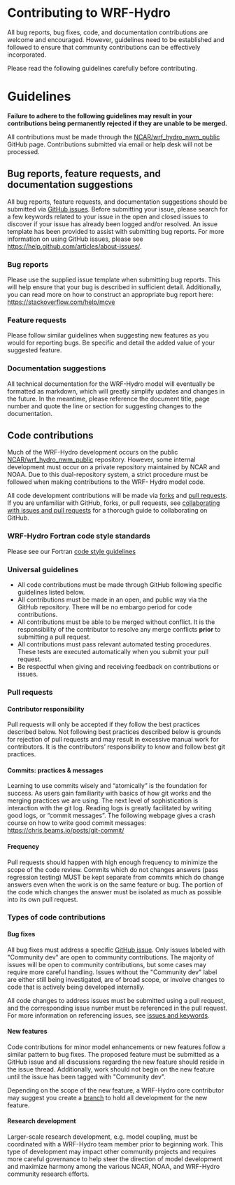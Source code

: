 # Contributing to WRF-Hydro
All bug reports, bug fixes, code, and documentation contributions are welcome and encouraged.
However, guidelines need to be established and followed to ensure that community contributions can
be effectively incorporated.

Please read the following guidelines carefully before contributing.

# Guidelines

**Failure to adhere to the following guidelines may result in your contributions being permanently
rejected if they are unable to be merged.**

All contributions must be made through the
[NCAR/wrf_hydro_nwm_public](https://github.com/NCAR/wrf_hydro_nwm_public) GitHub page.
Contributions submitted via email or help desk will not be processed.

## Bug reports, feature requests, and documentation suggestions
All bug reports, feature requests, and documentation suggestions should be submitted via [GitHub
issues](https://github.com/NCAR/wrf_hydro_nwm_public/issues). Before submitting your issue, please
search for a few keywords related to your issue in the open and closed issues to discover if your
issue has already been logged and/or resolved. An issue template has been provided to assist with
submitting bug reports. For more information on using GitHub issues, please see
https://help.github.com/articles/about-issues/.

### Bug reports
Please use the supplied issue template when submitting bug reports. This will help ensure that your
bug is described in sufficient detail. Additionally, you can read more on how to construct an
appropriate bug report here: https://stackoverflow.com/help/mcve

### Feature requests
Please follow similar guidelines when suggesting new features as you would for reporting bugs. Be
specific and detail the added value of your suggested feature.

### Documentation suggestions
All technical documentation for the WRF-Hydro model will eventually be formatted as markdown, which
will greatly simplify updates and changes in the future. In the meantime, please reference the
document title, page number and quote the line or section for suggesting changes to the
documentation.

## Code contributions
Much of the WRF-Hydro development occurs on the public
[NCAR/wrf_hydro_nwm_public](https://github.com/NCAR/wrf_hydro_nwm_public) repository. However, some
internal development must occur on a private repository maintained by NCAR and NOAA. Due to this
dual-repository system, a strict procedure must be followed when making contributions to the WRF-
Hydro model code.

All code development contributions will be made via [forks](https://help.github.com/articles/about-forks/)
and [pull requests](https://help.github.com/articles/about-pull-requests/). If you are
unfamiliar with GitHub, forks, or pull requests, see [collaborating with issues and pull
requests](https://help.github.com/categories/collaborating-with-issues-and-pull-requests/) for a
thorough guide to collaborating on GitHub.

### WRF-Hydro Fortran code style standards
Please see our Fortran [code style guidelines](CODESTYLE.md)

### Universal guidelines

* All code contributions must be made through GitHub following specific guidelines listed below.
* All contributions must be made in an open, and public way via the GitHub repository. There will
  be no embargo period for code contributions.
* All contributions must be able to be merged without conflict. It is the responsibility of the
  contributor to resolve any merge conflicts **prior** to submitting a pull request.
* All contributions must pass relevant automated testing procedures. These tests are executed
  automatically when you submit your pull request.
* Be respectful when giving and receiving feedback on contributions or issues.

### Pull requests

#### Contributor responsibility
Pull requests will only be accepted if they follow the best practices described below. Not
following best practices described below is grounds for rejection of pull requests and may result
in excessive manual work for contributors. It is the contributors’ responsibility to know and
follow best git practices.

#### Commits: practices & messages
Learning to use commits wisely and “atomically” is the foundation for success. As users gain
familiarity with basics of how git works and the merging practices we are using. The next level of
sophistication is interaction with the git log. Reading logs is greatly facilitated by writing good
logs, or “commit messages”. The following webpage gives a crash course on how to write good commit
messages: https://chris.beams.io/posts/git-commit/

#### Frequency
Pull requests should happen with high enough frequency to minimize the scope of the code review.
Commits which do not changes answers (pass regression testing) MUST be kept separate from commits
which do change answers even when the work is on the same feature or bug. The portion of the code
which changes the answer must be isolated as much as possible into its own pull request.

### Types of code contributions
#### Bug fixes
All bug fixes must address a specific [GitHub
issue](https://github.com/NCAR/wrf_hydro_nwm_public/issues). Only issues labeled with "Community
dev" are open to community contributions. The majority of issues will be open to community
contributions, but some cases may require more careful handling. Issues without the "Community dev"
label are either still being investigated, are of broad scope, or involve changes to code that is
actively being developed internally.

All code changes to address issues must be submitted using a pull request, and the corresponding
issue number must be referenced in the pull request. For more information on referencing issues,
see [issues and keywords](https://help.github.com/articles/closing-issues-using-keywords/).

#### New features
Code contributions for minor model enhancements or new features follow a similar pattern to bug
fixes. The proposed feature must be submitted as a GitHub issue and all discussions regarding the
new feature should reside in the issue thread. Additionally, work should not begin on the new
feature until the issue has been tagged with "Community dev".

Depending on the scope of the new feature, a WRF-Hydro core contributor may suggest you create a
[branch](https://help.github.com/articles/about-branches/) to hold all development for the new
feature.

#### Research development
Larger-scale research development, e.g. model coupling, must be coordinated with a WRF-Hydro team
member prior to beginning work. This type of development may impact other community projects and
requires more careful governance to help steer the direction of model development and maximize
harmony among the various NCAR, NOAA, and WRF-Hydro community research efforts.
